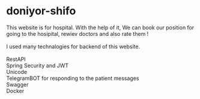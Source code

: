 # doniyor-shifo
This website is for hospital. With the help of it, We can book our position for going to the hosipital, rewiev doctors and also rate them !
<br/>
<br/>
I used many technalogies for backend of this website.
<br/>
<br/>
RestAPI<br/>
Spring Security and JWT<br/>
Unicode<br/>
TelegramBOT for responding to the patient messages<br/>
Swagger<br/>
Docker
